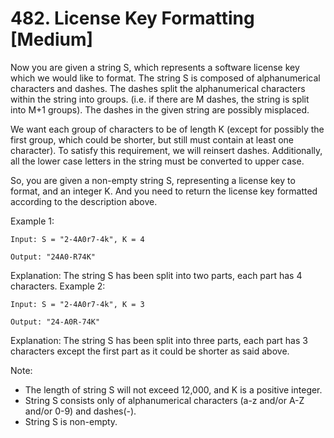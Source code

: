 # 482. License Key Formatting [Medium]

Now you are given a string S, which represents a software license key which we would like to format. The string S is composed of alphanumerical characters and dashes. The dashes split the alphanumerical characters within the string into groups. (i.e. if there are M dashes, the string is split into M+1 groups). The dashes in the given string are possibly misplaced.

We want each group of characters to be of length K (except for possibly the first group, which could be shorter, but still must contain at least one character). To satisfy this requirement, we will reinsert dashes. Additionally, all the lower case letters in the string must be converted to upper case.

So, you are given a non-empty string S, representing a license key to format, and an integer K. And you need to return the license key formatted according to the description above.

Example 1:

    Input: S = "2-4A0r7-4k", K = 4

    Output: "24A0-R74K"

Explanation: The string S has been split into two parts, each part has 4 characters.
Example 2:

    Input: S = "2-4A0r7-4k", K = 3

    Output: "24-A0R-74K"

Explanation: The string S has been split into three parts, each part has 3 characters except the first part as it could be shorter as said above.

Note:
* The length of string S will not exceed 12,000, and K is a positive integer.
* String S consists only of alphanumerical characters (a-z and/or A-Z and/or 0-9) and dashes(-).
* String S is non-empty.
